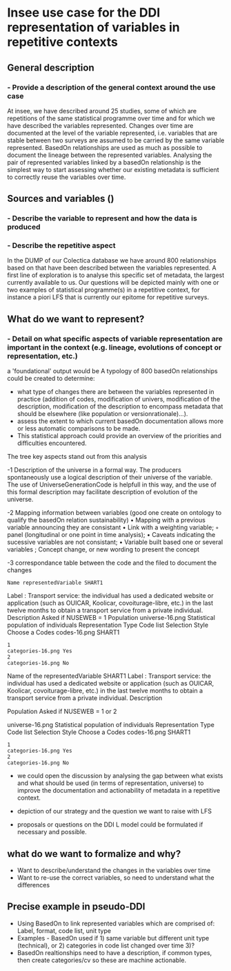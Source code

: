 # Insee use case for the DDI representation of variables in repetitive contexts

## General description 
### - Provide a description of the general context around the use case

At insee, we have described around 25 studies, some of which are repetitions of the same statistical programme over time and for which we have described the variables represented. Changes over time are documented at the level of the variable represented, i.e. variables that are stable between two surveys are assumed to be carried by the same variable represented. BasedOn relationships are used as much as possible to document the lineage between the represented variables. Analysing the pair of represented variables linked by a basedOn relationship is the simplest way to start assessing whether our existing metadata is sufficient to correctly reuse the variables over time. 

## Sources and variables ()
### - Describe the variable to represent and how the data is produced
### - Describe the repetitive aspect

In the DUMP of our Colectica database we have around 800 relationships based on that have been described between the variables represented. A first line of exploration is to analyse this specific set of metadata, the largest currently available to us. Our questions will be depicted mainly with one or two examples of statistical programme(s) in a repetitive context, for instance a piori LFS that is currently our epitome for repetitive surveys.

## What do we want to represent?
### - Detail on what specific aspects of variable representation are important in the context (e.g. lineage, evolutions of concept or representation, etc.)

a 'foundational' output would be A typology of 800 basedOn relationships could be created to determine:
- what type of changes there are between the variables represented in practice (addition of codes, modification of univers, modification of the description, modification of the description to encompass metadata that should be elsewhere (like population or versionrationale)...).
- assess the extent to which current basedOn documentation allows more or less automatic comparisons to be made.
- This statistical approach could provide an overview of the priorities and difficulties encountered.

The tree key aspects stand out from this analysis 

-1 Description of the universe in a formal way. The producers spontaneously use a logical description of their universe of the variable. The use of UniverseGenerationCode
is helpfull in this way, and the use of this formal description may facilitate description of evolution of the universe.

-2 Mapping information between variables (good one create on ontology to qualify the basedOn relation sustainability)
    • Mapping with a previous variable announcing they are consistant
    • Link with  a weighting variable;
        ◦ panel (longitudinal or one point in time analysis);
    • Caveats indicating the sucessive variables are not consistant;
    • Variable built based one or several variables ;
    Concept change, or new wording to present the concept

-3 correspondance table between the code and the filed to document the changes  

    Name representedVariable SHART1
Label : Transport service: the individual has used a dedicated website or application (such as OUICAR, Koolicar, covoiturage-libre, etc.) in the last twelve months to obtain a transport service from a private individual.
Description
Asked if NUSEWEB = 1
Population
universe-16.png Statistical population of individuals
Representation Type
Code list
Selection Style
Choose a
Codes
codes-16.png SHART1

    1 	
    categories-16.png Yes
    2 	
    categories-16.png No

Name of the representedVariable SHART1
Label : Transport service: the individual has used a dedicated website or application (such as OUICAR, Koolicar, covoiturage-libre, etc.) in the last twelve months to obtain a transport service from a private individual.
Description

Population Asked if NUSEWEB = 1 or 2
 
universe-16.png Statistical population of individuals
Representation Type
Code list
Selection Style
Choose a
Codes
codes-16.png SHART1

    1 	
    categories-16.png Yes
    2 	
    categories-16.png No
  
- we could open the discussion by analysing the gap between what exists and what should be used (in terms of representation, universe) to improve the documentation and actionability of metadata in a repetitive context.

- depiction of our strategy and the question we want to raise with LFS
  
- proposals or questions on the DDI L model could be formulated if necessary and possible. 


## what do we want to formalize and why?
- Want to describe/understand the changes in the variables over time
- Want to re-use the correct variables, so need to understand what the differences 

## Precise example in pseudo-DDI
- Using BasedOn to link represented variables which are comprised of: Label, format, code list, unit type
- Examples - BasedOn used if 1) same variable but different unit type (technical), or 2) categories in code list changed over time 3)?
- BasedOn realtionships need to have a description, if common types, then create categories/cv so these are machine actionable.
 


